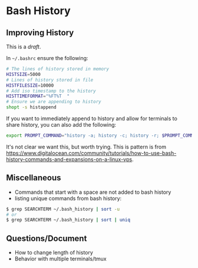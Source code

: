# Bash History

## Improving History

This is a *draft*.

In `~/.bashrc` ensure the following:

```sh
# The lines of history stored in memory
HISTSIZE=5000
# Lines of history stored in file
HISTFILESIZE=10000
# Add iso timestamp to the history
HISTTIMEFORMAT="%FT%T  "
# Ensure we are appending to history
shopt -s histappend
```

If you want to immediately append to history and allow for terminals to share history, you can also add  the following:

```sh
export PROMPT_COMMAND="history -a; history -c; history -r; $PROMPT_COMMAND"
```

It's not clear we want this, but worth trying. This is pattern is from  <https://www.digitalocean.com/community/tutorials/how-to-use-bash-history-commands-and-expansions-on-a-linux-vps>.


## Miscellaneous

* Commands that start with a space are not added to bash history
* listing unique commands from bash history:

```sh
$ grep SEARCHTERM ~/.bash_history | sort -u
# or
$ grep SEARCHTERM ~/.bash_history | sort | uniq
```

## Questions/Document

* How to change length of history
* Behavior with multiple terminals/tmux

